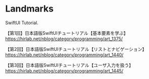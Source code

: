 # Landmarks
SwiftUI Tutorial.

【第1回】日本語版SwiftUIチュートリアル【基本要素を学ぶ】  
https://hirlab.net/nblog/category/programming/art_1375/

【第2回】日本語版SwiftUIチュートリアル【リストとナビゲーション】   
https://hirlab.net/nblog/category/programming/art_1440/

【第3回】日本語版SwiftUIチュートリアル【ユーザ入力を扱う】   
https://hirlab.net/nblog/category/programming/art_1445/
